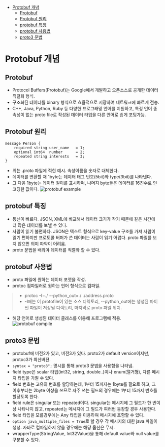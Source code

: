 - [Protobuf 개념](#protobuf-개념)
  - [Protobuf](#protobuf)
  - [Protobuf 원리](#protobuf-원리)
  - [protobuf 특징](#protobuf-특징)
  - [protobuf 사용법](#protobuf-사용법)
  - [proto3 문법](#proto3-문법)

# Protobuf 개념

## Protobuf
* Protocol Buffers(Protobuf)는 Google에서 개발하고 오픈소스로 공개한 데이터 직렬화 형식.
* 구조화된 데이터를 binary 형식으로 효율적으로 저장하여 네트워크에 빠르게 전송.
* C++, Java, Python, Ruby 등 다양한 프로그래밍 언어를 지원하고, 특정 언어 종속성이 없는 proto file로 작성된 데이터 타입을 다른 언어로 쉽게 포팅가능.

## Protobuf 원리
```
message Person {
    required string user_name   = 1;
    optional int64  number      = 2;
    repeated string interests   = 3;
}
```
* 위는 .proto 파일에 적힌 예시. 속성이름을 숫자로 대체한다.
* 데이터를 변환할 때 1byte는 데이터 태그 번호(5bit)와 type(3bit)를 나타낸다.
* 그 다음 1byte는 데이터 길이를 표시하며, 나머지 byte들은 데이터를 16진수로 인코딩한 값이다.
![protobuf example](https://open.oss.navercorp.com/storage/user/1981/files/1ff5959a-2c86-4c1a-979b-5674d1d7a2fa)

## protobuf 특징
* 통신이 빠르다. JSON, XML에 비교해서 데이터 크기가 작기 때문에 같은 시간에 더 많은 데이터를 보낼 수 있다.
* 사람이 읽기 불편하다. JSON은 텍스트 형식으로 key-value 구조를 가져 사람이 읽기 편하지만 프로토콜 버퍼가 쓴 데이터는 사람이 읽기 어렵다. proto 파일를 보지 않으면 의미 파악이 어려움.
* proto 문법을 배워야 데이터를 직렬화 할 수 있다.

## protobuf 사용법
* proto 파일에 원하는 데이터 포맷을 작성.
* protoc 컴파일러로 원하는 언어 형식으로 컴파일.
> * protoc -I=./ --python_out=./ ./address.proto
> * -I에는 이 protofile이 있는 소스 디렉토리, --python_out에는 생성된 파이썬 파일이 저장될 디렉토리, 마지막로 proto 파일 위치.
* 해당 언어로 생성된 데이터 클래스를 이용해 프로그램에 적용.
![protobuf compile](https://open.oss.navercorp.com/storage/user/1981/files/454f9484-07c8-4a37-bf67-19d763cf870a)

## proto3 문법
* protobuf에 버전2가 있고, 버전3가 있다. proto2가 default version이지만, protoc3가 최신버젼.
* `syntax = "proto3";` 명시를 통해 proto3 문법을 사용함을 나타냄.
* field type은 scalar 타입(int32, string, double..)이나 enum(열거형), 다른 메시지 타입을 가질 수 있다.
* field 번호는 고유의 번호를 할당하는데, 1부터 15까지는 1byte를 필요로 하고, 그 이후부터는 2byte 이상을 쓰므로 자주 쓰는 필드의 경우에는 1부터 15까지 번호를 할당토록 한다.
* field rule은 singular 또는 repeated이다. singular는 메시지에 그 필드가 한 번이상 나타나지 않고, repeated는 메시지에 그 필드가 여러번 등장할 경우 사용한다.
* field 타입을 모를경우에는 Any 타입을 이용하여 메시지에 포함할 수 있다.  
* `option java_multiple_files = True`로 할 경우 각 메시지의 대한 java 파일이 생성. 자바로 컴파일하지 않을 경우에는 해당 옵션은 무시.  
* wrapperType(StringValue, Int32Value)을 통해 default value와 null value를 구분할 수 있다.